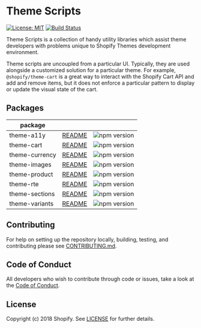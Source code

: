 # Theme Scripts

[![License: MIT](https://img.shields.io/badge/License-MIT-green.svg)](LICENSE.md)
[![Build Status](https://travis-ci.org/Shopify/theme-scripts.svg?branch=master)](https://travis-ci.org/Shopify/theme-scripts)

Theme Scripts is a collection of handy utility libraries which assist theme developers with problems unique to Shopify Themes development environment.

Theme scripts are uncoupled from a particular UI. Typically, they are used alongside a customized solution for a particular theme. For example, `@shopify/theme-cart` is a great way to interact with the Shopify Cart API and add and remove items, but it does not enforce a particular pattern to display or update the visual state of the cart.

## Packages
 | package |     |     |
| ------- | --- | --- |
| theme-a11y | [README](packages/theme-a11y/README.md) | ![npm version](https://badge.fury.io/js/%40shopify%2Ftheme-a11y.svg)
| theme-cart | [README](packages/theme-cart/README.md) | ![npm version](https://badge.fury.io/js/%40shopify%2Ftheme-cart.svg)
| theme-currency | [README](packages/theme-currency/README.md) | ![npm version](https://badge.fury.io/js/%40shopify%2Ftheme-currency.svg)
| theme-images | [README](packages/theme-images/README.md) | ![npm version](https://badge.fury.io/js/%40shopify%2Ftheme-images.svg)
| theme-product | [README](packages/theme-product/README.md) | ![npm version](https://badge.fury.io/js/%40shopify%2Ftheme-product.svg)
| theme-rte | [README](packages/theme-rte/README.md) | ![npm version](https://badge.fury.io/js/%40shopify%2Ftheme-rte.svg)
| theme-sections | [README](packages/theme-sections/README.md) | ![npm version](https://badge.fury.io/js/%40shopify%2Ftheme-sections.svg)
| theme-variants | [README](packages/theme-variants/README.md) | ![npm version](https://badge.fury.io/js/%40shopify%2Ftheme-variants.svg)

## Contributing

For help on setting up the repository locally, building, testing, and contributing
please see [CONTRIBUTING.md](https://github.com/Shopify/theme-scripts/blob/master/CONTRIBUTING.md).

## Code of Conduct

All developers who wish to contribute through code or issues, take a look at the
[Code of Conduct](https://github.com/Shopify/theme-scripts/blob/master/CODE_OF_CONDUCT.md).

## License

Copyright (c) 2018 Shopify. See [LICENSE](https://github.com/Shopify/theme-scripts/blob/master/LICENSE) for further details.
